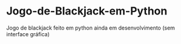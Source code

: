 # Jogo-de-Blackjack-em-Python
Jogo de blackjack feito em python ainda em desenvolvimento (sem interface gráfica) 
